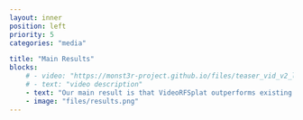 ```yaml
---
layout: inner
position: left
priority: 5
categories: "media"

title: "Main Results"
blocks:
    # - video: "https://monst3r-project.github.io/files/teaser_vid_v2_lowres.mp4"
    # - text: "video description"
    - text: "Our main result is that VideoRFSplat outperforms existing text-to-3D direct generation methods that heavily depend on post-hoc refinement via score distillation sampling, achieving superior results without such refinement. We also validate the effectiveness of our proposed dual-stream architecture and asynchronous sampling strategy in improving the joint distribution modeling of multi-view images and camera poses for text-to-3D generation (Please see our paper!)."
    - image: "files/results.png"
---
```

